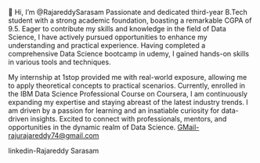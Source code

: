  👋 Hi, I’m @RajareddySarasam
Passionate and dedicated third-year B.Tech student with a strong academic foundation, boasting a remarkable CGPA of 9.5. 
Eager to contribute my skills and knowledge in the field of Data Science, I have actively pursued opportunities to enhance
my understanding and practical experience. Having completed a comprehensive Data Science bootcamp in udemy, 
I gained hands-on skills in various tools and techniques.

My internship at 1stop provided me with real-world exposure,
allowing me to apply theoretical concepts to practical scenarios. Currently, enrolled in the IBM Data Science Professional Course on Coursera, 
I am continuously expanding my expertise and staying abreast of the latest industry trends.
I am driven by a passion for learning and an insatiable curiosity for data-driven insights. 
Excited to connect with professionals, mentors, and opportunities in the dynamic realm of Data Science.
GMail-rajurajareddy74@gmail.com

linkedin-Rajareddy Sarasam


